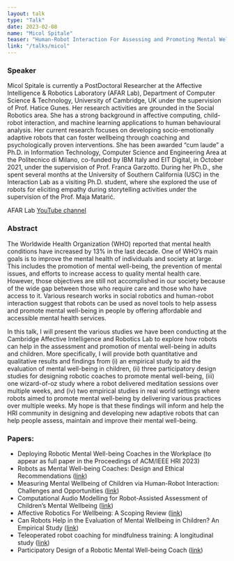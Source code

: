 ```yaml
---
layout: talk
type: "Talk"
date: 2023-02-08
name: "Micol Spitale"
teaser: "Human-Robot Interaction For Assessing and Promoting Mental Well-being"
link: "/talks/micol"
---
```



### Speaker 
Micol Spitale is currently a PostDoctoral Researcher at the Affective Intelligence & Robotics Laboratory (AFAR Lab), Department of Computer Science & Technology, University of Cambridge, UK under the supervision of Prof. Hatice Gunes. Her research activities are grounded in the Social Robotics area. She has a strong background in affective computing, child-robot interaction, and machine learning applications to human behavioural analysis. Her current research focuses on developing socio-emotionally adaptive robots that can foster wellbeing through coaching and psychologically proven interventions. She has been awarded “cum laude” a Ph.D. in Information Technology, Computer Science and Engineering Area at the Politecnico di Milano, co-funded by IBM Italy and EIT Digital, in October 2021, under the supervision of Prof. Franca Garzotto. During her Ph.D., she spent several months at the University of Southern California (USC) in the Interaction Lab as a visiting Ph.D. student, where she explored the use of robots for eliciting empathy during storytelling activities under the supervision of the Prof. Maja Matarić.

AFAR Lab [YouTube channel](https://www.youtube.com/channel/UC_DYRvippYBdHk2WM3RO-zw?app=desktop)

### Abstract 
The Worldwide Health Organization (WHO) reported that mental health conditions have increased by 13% in the last decade. One of WHO’s main goals is to improve the mental health of individuals and society at large. This includes the promotion of mental well-being, the prevention of mental issues, and efforts to increase access to quality mental health care. 
However, those objectives are still not accomplished in our society because of the wide gap between those who require care and those who have access to it. Various research works in social robotics and human-robot interaction suggest that robots can be used as novel tools to help assess and promote mental well-being in people by offering affordable and accessible mental health services.

In this talk, I will present the various studies we have been conducting at the Cambridge Affective Intelligence and Robotics Lab to explore how robots can help in the assessment and promotion of  mental well-being in adults and children. More specifically, I will provide both quantitative and qualitative results and findings from (i) an empirical study to aid the evaluation of mental well-being in children, (ii) three participatory design studies for designing robotic coaches to promote mental well-being, (iii) one wizard-of-oz study where a robot delivered meditation sessions over multiple weeks, and (iv) two empirical studies in real world settings  where robots aimed to promote mental well-being by delivering various practices over multiple weeks.  My hope is that these  findings will inform and help the HRI community in designing and developing new adaptive robots that can help people assess, maintain and improve their mental well-being.

### Papers:
- Deploying Robotic Mental Well-being Coaches in the Workplace (to appear as full paper in the Proceedings of ACM/IEEE HRI 2023)
- Robots as Mental Well-being Coaches: Design and Ethical Recommendations ([link](https://arxiv.org/abs/2208.14874))
- Measuring Mental Wellbeing of Children via Human-Robot Interaction: Challenges and Opportunities ([link](https://doi.org/10.17863/CAM.90485))
- Computational Audio Modelling for Robot-Assisted Assessment of Children’s Mental Wellbeing ([link](https://doi.org/10.17863/CAM.89924))
- Affective Robotics For Wellbeing: A Scoping Review ([link](https://doi.org/10.17863/CAM.88410))
- Can Robots Help in the Evaluation of Mental Wellbeing in Children? An Empirical Study ([link](https://doi.org/10.1109/RO-MAN53752.2022.9900843))
- Teleoperated robot coaching for mindfulness training: A longitudinal study ([link](https://ieeexplore.ieee.org/document/9515371))
- Participatory Design of a Robotic Mental Well-being Coach ([link](https://ieeexplore.ieee.org/abstract/document/9515356)) 

